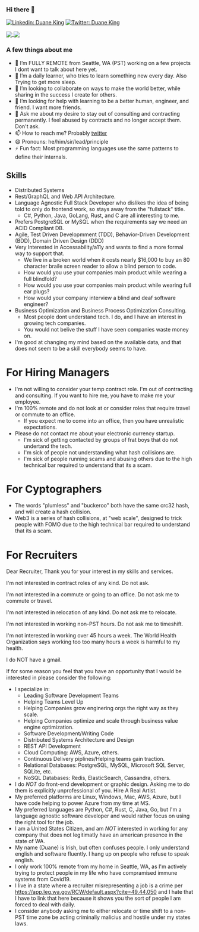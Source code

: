 ### Hi there 👋

[![Linkedin: Duane King](https://img.shields.io/badge/-Duane%20King-blue?style=flat-square&logo=Linkedin&logoColor=white&link=https://www.linkedin.com/in/duaneking/)](https://www.linkedin.com/in/duaneking/)
[![Twitter: Duane King](https://img.shields.io/twitter/follow/honestduane?style=social)](https://twitter.com/honestduane)

<a href="https://github.com/anuraghazra/github-readme-stats#github-stats-card">
  <img align="center" src="https://github-readme-stats.vercel.app/api?username=duaneking&count_private=true&show_icons=true&theme=tokyonight" />
</a>
<a href="https://github.com/anuraghazra/github-readme-stats#top-languages-card">
  <img align="center" src="https://github-readme-stats.vercel.app/api/top-langs/?username=duaneking&theme=tokyonight&layout=compact&hide=rich%20text%20format&langs_count=8" />
</a>

### A few things about me

- 🔭 I’m FULLY REMOTE from Seattle, WA (PST) working on a few projects I dont want to talk about here yet.
- 🌱 I’m a daily learner, who tries to learn something new every day. Also Trying to get more sleep.
- 👯 I’m looking to collaborate on ways to make the world better, while sharing in the success I create for others.
- 🤔 I’m looking for help with learning to be a better human, engineer, and friend.  I want more friends.
- 💬 Ask me about my desire to stay out of consulting and contracting permanently. I feel abused by contracts and no longer accept them. Don't ask.
- 📫 How to reach me? Probably [twitter](https://twitter.com/intent/follow?original_referer=https%3A%2F%2Fwww.github.com%2F&ref_src=twsrc%5Etfw&region=follow_link&screen_name=honestduane&tw_p=followbutton)
- 😄 Pronouns: he/him/sir/lead/principle
- ⚡ Fun fact: Most programming languages use the same patterns to define their internals.  <!-- Ask me what they are. -->

## Skills

- Distributed Systems
- Rest/GraphQL and Web API Architecture.
- Language Agnostic Full Stack Developer who dislikes the idea of being told to only do frontend work, so stays away from the "fullstack" title.
  - C#, Python, Java, GoLang, Rust, and C are all interesting to me.
- Prefers PostgreSQL or MySQL when the requirements say we need an ACID Compliant DB.
- Agile, Test Driven Developmment (TDD), Behavior-Driven Development (BDD), Domain Driven Design (DDD)
- Very Interested in Accessability/a11y and wants to find a more formal way to support that.
  - We live in a broken world when it costs nearly $16,000 to buy an 80 character braile screen reader to allow a blind person to code.
  - How would you use your companies main product while wearing a full blindfold?
  - How would you use your companies main product while wearing full ear plugs?
  - How would your company interview a blind and deaf software engineer?
- Business Optimization and Business Process Optimization Consulting.
  - Most people dont understand tech. I do, and I have an interest in growing tech companies.
  - You would not belive the stuff I have seen companies waste money on.
- I'm good at changing my mind based on the available data, and that does not seem to be a skill everybody seems to have.

# For Hiring Managers
* I'm not willing to consider your temp contract role.  I'm out of contracting and consulting. If you want to hire me, you have to make me your employee.
* I'm 100% remote and do not look at or consider roles that require travel or commute to an office.
  - If you expect me to come into an office, then you have unrealistic expectations.
* Please do not contact me about your electronic currency startup.
  - I'm sick of getting contacted by groups of frat boys that do not undertand the tech.
  - I'm sick of people not understanding what hash collisions are.
  - I'm sick of people running scams and abusing others due to the high technical bar required to understand that its a scam.

# For Cyptographers
* The words "plumless" and "buckeroo" both have the same crc32 hash, and will create a hash collision.
* Web3 is a series of hash collisions, at "web scale", designed to trick people with FOMO due to the high technical bar required to understand that its a scam.

# For Recruiters
Dear Recruiter,
  Thank you for your interest in my skills and services.

I'm not interested in contract roles of any kind. Do not ask.

I'm not interested in a commute or going to an office. Do not ask me to commute or travel.

I'm not interested in relocation of any kind.  Do not ask me to relocate.

I'm not interested in working non-PST hours.  Do not ask me to timeshift.

I'm not interested in working over 45 hours a week. The World Health Organization says working too too many hours a week is harmful to my health.

I do NOT have a gmail.

If for some reason you feel that you have an opportunity that I would be interested in please consider the following:
* I specialize in:
    * Leading Software Development Teams
    * Helping Teams Level Up
    * Helping Companies grow enginering orgs the right way as they scale.
    * Helping Companies optimize and scale through business value engine optimization.
    * Software Development/Writing Code
    * Distributed Systems Architecture and Design
    * REST API Development
    * Cloud Computing: AWS, Azure, others.
    * Continuous Delivery piplines/Helping teams gain traction.
    * Relational Databases: PostgreSQL, MySQL, Microsoft SQL Server, SQLite, etc.
    * NoSQL Databases: Redis, ElasticSearch, Cassandra, others.
* I do *NOT* do front-end development or graphic design.  Asking me to do them is explicitly unprofessional of you. Hire A Real Artist.
* My preferred platforms are Linux, Windows, Mac, AWS, Azure, but I have code helping to power Azure from my time at MS.
* My preferred languages are Python, C#, Rust, C, Java, Go, but I'm a language agnostic software developer and would rather focus on using the right tool for the job.
* I am a United States Citizen, and am *NOT* interested in working for any company that does not legitimatly have an american presence in the state of WA.
* My name (Duane) is Irish, but often confuses people.  I only understand english and software fluently.  I hang up on people who refuse to speak english.
* I only work 100% remote from my home in Seattle, WA, as I'm actively trying to protect people in my life who have compramised immune systems from Covid19.
* I live in a state where a recruiter misrepresenting a job is a crime per https://app.leg.wa.gov/RCW/default.aspx?cite=49.44.050 and I hate that I have to link that here because it shows you the sort of people I am forced to deal with daily.
* I consider anybody asking me to either relocate or time shift to a non-PST time zone be acting criminally malicius and hostile under my states laws.

